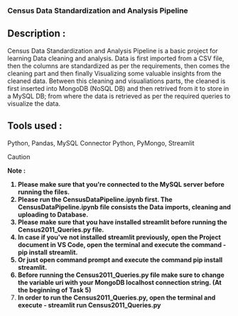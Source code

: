 <h3>Census Data Standardization and Analysis Pipeline</h3>

<h2>Description : </h2>
  Census Data Standardization and Analysis Pipeline is a basic project for learning Data cleaning and analysis. Data is first imported from a CSV file, then the columns are standardized as per the requirements, then comes the cleaning part and then finally Visualizing some valuable insights from the cleaned data. Between this cleaning and visualiations parts, the cleaned is first inserted into MongoDB (NoSQL DB) and then retrived from it to store in a MySQL DB; from where the data is retrieved as per the required queries to visualize the data.

<h2>Tools used : </h2>
Python, Pandas, MySQL Connector Python, PyMongo, Streamlit <br>

> [!CAUTION]
<strong>Note : <br>
1. Please make sure that you're connected to the MySQL server before running the files. <br>
2. Please run the CensusDataPipeline.ipynb first. The CensusDataPipeline.ipynb file consists the Data imports, cleaning and uploading to Database. <br>
3. Please make sure that you have installed streamlit before running the Census2011_Queries.py file. <br>
4. In case if you've not installed streamlit previously, open the Project document in VS Code, open the terminal and execute the command - pip install streamlit. <br>
5. Or just open command prompt and execute the command pip install streamlit. <br>
6. Before running the Census2011_Queries.py file make sure to change the variable uri with your MongoDB localhost connection string. (At the beginning of Task 5) <br>
7. In order to run the Census2011_Queries.py, open the terminal and execute - streamlit run Census2011_Queries.py</strong>
